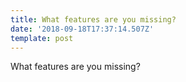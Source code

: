 ```yaml
---
title: What features are you missing?
date: '2018-09-18T17:37:14.507Z'
template: post
---
```

What features are you missing?
